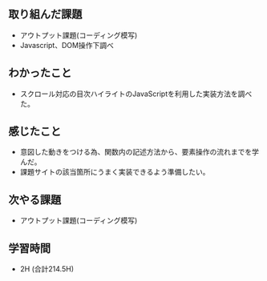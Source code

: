 ## 取り組んだ課題
- アウトプット課題(コーディング模写)    
- Javascript、DOM操作下調べ
  
## わかったこと  
- スクロール対応の目次ハイライトのJavaScriptを利用した実装方法を調べた。
  
## 感じたこと  
- 意図した動きをつける為、関数内の記述方法から、要素操作の流れまでを学んだ。
- 課題サイトの該当箇所にうまく実装できるよう準備したい。
  
## 次やる課題
- アウトプット課題(コーディング模写)
  
## 学習時間  
- 2H (合計214.5H)
